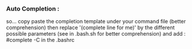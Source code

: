 ### Auto Completion :
so... copy paste the completion template under your command file (better comprehension)
then replace '(complete line for me)' by the different possible parameters (see in .bash.sh for better comprehension)
and add :
#complete -C <file path> <cmd name>
in the .bashrc